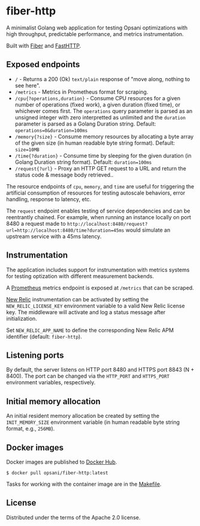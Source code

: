 # fiber-http

A minimalist Golang web application for testing Opsani optimizations with high
throughput, predictable performance, and metrics instrumentation.

Built with [Fiber](https://docs.gofiber.io/) and
[FastHTTP](https://github.com/valyala/fasthttp).

## Exposed endpoints

* `/` - Returns a 200 (Ok) `text/plain` response of "move along, nothing to see
  here".
* `/metrics` - Metrics in Prometheus format for scraping.
* `/cpu{?operations,duration}` - Consume CPU resources for a given number of
  operations (fixed work), a given duration (fixed time), or whichever comes
  first. The `operations` query parameter is parsed as an unsigned integer
  with zero interpretted as unlimited and the `duration` parameter is parsed as
  a Golang Duration string. Default: `operations=0&duration=100ms`
* `/memory{?size}` - Consume memory resources by allocating a byte array of the
  given size (in human readable byte string format). Default: `size=10MB`
* `/time{?duration}` - Consume time by sleeping for the given duration (in
  Golang Duration string format). Default: `duration=100ms`
* `/request{?url}` - Proxy an HTTP GET request to a URL and return the status
  code & message body retrieved..

The resource endpoints of `cpu`, `memory`, and `time` are useful for triggering
the artificial consumption of resources for testing autoscale behaviors, error
handling, response to latency, etc.

The `request` endpoint enables testing of service dependencies and can be
reentrantly chained. For example, when running an instance locally on port 8480
a request made to
`http://localhost:8480/request?url=http://localhost:8480/time?duration=45ms`
would simulate an upstream service with a 45ms latency.

## Instrumentation

The application includes support for instrumentation with metrics systems for
testing optization with different measurement backends.

A [Prometheus](https://prometheus.io/) metrics endpoint is exposed at `/metrics`
that can be scraped.

[New Relic](https://newrelic.com/) instrumentation can be activated by setting
the `NEW_RELIC_LICENSE_KEY` environment variable to a valid New Relic license
key. The middleware will activate and log a status message after initialization.

Set `NEW_RELIC_APP_NAME` to define the corresponding New Relic APM identifier
(default: `fiber-http`).

## Listening ports

By default, the server listens on HTTP port 8480 and HTTPS port 8843 (N + 8400).
The port can be changed via the `HTTP_PORT` and `HTTPS_PORT` environment
variables, respectively.

## Initial memory allocation

An initial resident memory allocation be created by setting the
`INIT_MEMORY_SIZE` environment variable (in human readable byte string format,
e.g., `256MB`).

## Docker images

Docker images are published to [Docker
Hub](https://hub.docker.com/r/opsani/fiber-http).

```console
$ docker pull opsani/fiber-http:latest
```

Tasks for working with the container image are in the [Makefile](Makefile).

## License

Distributed under the terms of the Apache 2.0 license.
